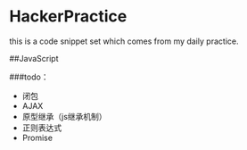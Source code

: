 # HackerPractice
this is a code snippet set which comes from my daily practice.

##JavaScript

###todo：
* 闭包
* AJAX
* 原型继承（js继承机制）
* 正则表达式
* Promise
